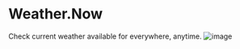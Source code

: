 # Weather.Now
Check current weather available for everywhere, anytime.
![image](https://user-images.githubusercontent.com/76422167/219882628-0907fa24-a5e2-4cf9-b06a-89a1413983cf.png)
